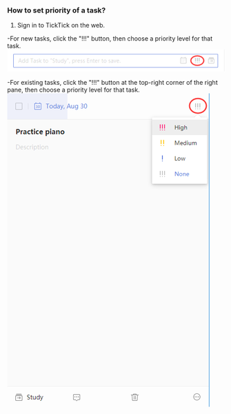 ### How to set priority of a task?

1. Sign in to TickTick on the web.

-For new tasks, click the "!!!" button, then choose a priority level for that task. ![](../../images/ticktick-web-version/task/2.6.8.1.png)

-For existing tasks, click the "!!!" button at the top-right corner of the right pane, then choose a priority level for that task. 
![](../../images/ticktick-web-version/task/2.6.8.2.png)

